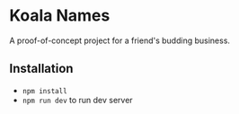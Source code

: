 # Koala Names

A proof-of-concept project for a friend's budding business.

## Installation

- `npm install`
- `npm run dev` to run dev server
